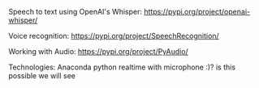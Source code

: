 Speech to text using OpenAI's Whisper: https://pypi.org/project/openai-whisper/

Voice recognition: https://pypi.org/project/SpeechRecognition/

Working with Audio: https://pypi.org/project/PyAudio/

Technologies:
Anaconda
python
realtime with microphone :)? is this possible we will see
